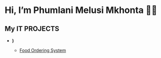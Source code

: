 <h1>Hi, I’m Phumlani Melusi Mkhonta 👩‍🦲</br> </h1>
<h2> My IT PROJECTS </h2>



- <b>)</b>

  - [Food Ordering System](https://github.com/Meelucy/Food-ordering-system-)






